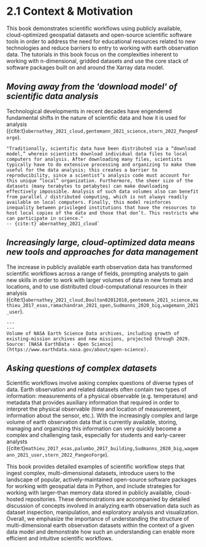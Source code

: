 # 2.1 Context & Motivation

This book demonstrates scientific workflows using publicly available, cloud-optimized geospatial datasets and open-source scientific software tools in order to address the need for educational resources related to new technologies and reduce barriers to entry to working with earth observation data. The tutorials in this book focus on the complexities inherent to working with n-dimensional, gridded datasets and use the core stack of software packages built on and around the Xarray data model.

## *Moving away from the 'download model' of scientific data analysis*

Technological developments in recent decades have engendered fundamental shifts in the nature of scientific data and how it is used for analysis ({cite:t}`abernathey_2021_cloud,gentemann_2021_science,stern_2022_PangeoForge`).

```{epigraph}
"Traditionally, scientific data have been distributed via a “download model,” wherein scientists download individual data files to local computers for analysis. After downloading many files, scientists typically have to do extensive processing and organizing to make them useful for the data analysis; this creates a barrier to reproducibility, since a scientist’s analysis code must account for this unique “local” organization. Furthermore, the sheer size of the datasets (many terabytes to petabytes) can make downloading effectively impossible. Analysis of such data volumes also can benefit from parallel / distributed computing, which is not always readily available on local computers. Finally, this model reinforces inequality between privileged institutions that have the resources to host local copies of the data and those that don’t. This restricts who can participate in science."
-- {cite:t}`abernathey_2021_cloud`
```

## *Increasingly large, cloud-optimized data means new tools and approaches for data management*

The increase in publicly available earth observation data has transformed scientific workflows across a range of fields, prompting analysts to gain new skills in order to work with larger volumes of data in new formats and locations, and to use distributed cloud-computational resources in their analysis ({cite:t}`abernathey_2021_cloud,Boulton02012018,gentemann_2021_science,mathieu_2017_esas,ramachandran_2021_open,Sudmanns_2020_big,wagemann_2021_user`). 

```{figure} imgs/fy24-projection-chart.png
---
---
Volume of NASA Earth Science Data archives, including growth of existing-mission archives and new missions, projected through 2029. Source: [NASA EarthData - Open Science](https://www.earthdata.nasa.gov/about/open-science).
```

## *Asking questions of complex datasets*

Scientific workflows involve asking complex questions of diverse types of data. Earth observation and related datasets often contain two types of information: measurements of a physical observable (e.g. temperature) and metadata that provides auxiliary information that required in order to interpret the physical observable (time and location of measurement, information about the sensor, etc.). With the increasingly complex and large volume of earth observation data that is currently available, storing, managing and organizing this information can very quickly become a complex and challenging task, especially for students and early-career analysts ({cite:t}`mathieu_2017_esas,palumbo_2017_building,Sudmanns_2020_big,wagemann_2021_user,stern_2022_PangeoForge`). 

This book provides detailed examples of scientific workflow steps that ingest complex, multi-dimensional datasets, introduce users to the landscape of popular, actively-maintained open-source software packages for working with geospatial data in Python, and include strategies for working with larger-than memory data stored in publicly available, cloud-hosted repositories. These demonstrations are accompanied by detailed discussion of concepts involved in analyzing earth observation data such as dataset inspection, manipulation, and exploratory analysis and visualization. Overall, we emphasize the importance of understanding the structure of multi-dimensional earth observation datasets within the context of a given data model and demonstrate how such an understanding can enable more efficient and intuitive scientific workflows. 




 